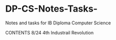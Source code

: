 # DP-CS-Notes-Tasks-
Notes and tasks for IB Diploma Computer Science  


CONTENTS
8/24 4th Industrail Revolution 
